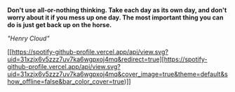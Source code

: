 **Don't use all-or-nothing thinking. Take each day as its own day, and don't worry about it if you mess up one day. The most important thing you can do is just get back up on the horse.**

*"Henry Cloud"*

[[https://spotify-github-profile.vercel.app/api/view.svg?uid=31xzjx6v5zzz7uv7ka6wgpxoj4mq&redirect=true][https://spotify-github-profile.vercel.app/api/view.svg?uid=31xzjx6v5zzz7uv7ka6wgpxoj4mq&cover_image=true&theme=default&show_offline=false&bar_color_cover=true)]]
